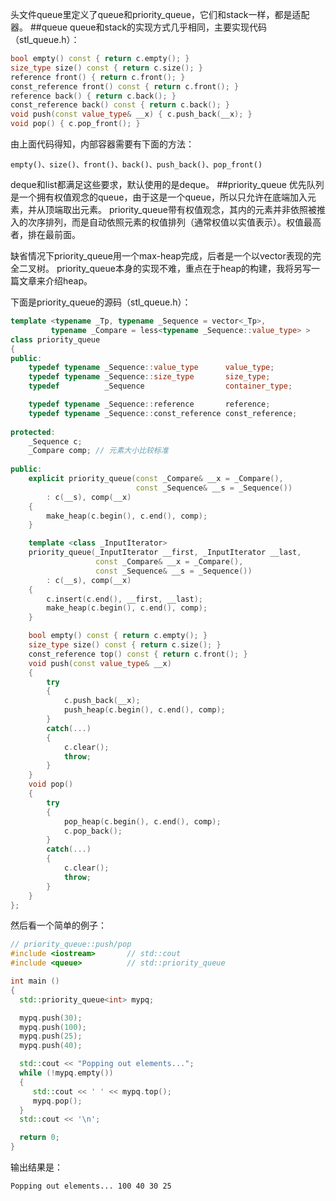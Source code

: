 头文件queue里定义了queue和priority_queue，它们和stack一样，都是适配器。
##queue
queue和stack的实现方式几乎相同，主要实现代码（stl_queue.h）：
```cpp
bool empty() const { return c.empty(); }
size_type size() const { return c.size(); }
reference front() { return c.front(); }
const_reference front() const { return c.front(); }
reference back() { return c.back(); }
const_reference back() const { return c.back(); }
void push(const value_type& __x) { c.push_back(__x); }
void pop() { c.pop_front(); }
```
由上面代码得知，内部容器需要有下面的方法：

	empty()、size()、front()、back()、push_back()、pop_front()
deque和list都满足这些要求，默认使用的是deque。
##priority_queue
优先队列是一个拥有权值观念的queue，由于这是一个queue，所以只允许在底端加入元素，并从顶端取出元素。
priority_queue带有权值观念，其内的元素并非依照被推入的次序排列，而是自动依照元素的权值排列（通常权值以实值表示）。权值最高者，排在最前面。

缺省情况下priority_queue用一个max-heap完成，后者是一个以vector表现的完全二叉树。
priority_queue本身的实现不难，重点在于heap的构建，我将另写一篇文章来介绍heap。

下面是priority_queue的源码（stl_queue.h）：
```cpp
template <typename _Tp, typename _Sequence = vector<_Tp>,
         typename _Compare = less<typename _Sequence::value_type> >
class priority_queue
{
public:
    typedef typename _Sequence::value_type      value_type;
    typedef typename _Sequence::size_type       size_type;
    typedef          _Sequence                  container_type;

    typedef typename _Sequence::reference       reference;
    typedef typename _Sequence::const_reference const_reference;
    
protected:
    _Sequence c;
    _Compare comp; // 元素大小比较标准
    
public:
    explicit priority_queue(const _Compare& __x = _Compare(),
                            const _Sequence& __s = _Sequence())
        : c(__s), comp(__x)
    {
        make_heap(c.begin(), c.end(), comp);
    }

    template <class _InputIterator>
    priority_queue(_InputIterator __first, _InputIterator __last,
                   const _Compare& __x = _Compare(),
                   const _Sequence& __s = _Sequence())
        : c(__s), comp(__x)
    {
        c.insert(c.end(), __first, __last);
        make_heap(c.begin(), c.end(), comp);
    }

    bool empty() const { return c.empty(); }
    size_type size() const { return c.size(); }
    const_reference top() const { return c.front(); }
    void push(const value_type& __x)
    {
        try
        {
            c.push_back(__x);
            push_heap(c.begin(), c.end(), comp);
        }
        catch(...) 
        {
            c.clear();
            throw;
        }
    }
    void pop()
    {
        try
        {
            pop_heap(c.begin(), c.end(), comp);
            c.pop_back();
        }
        catch(...)
        {
            c.clear();
            throw;
        }
    }
};
```
然后看一个简单的例子：
```cpp
// priority_queue::push/pop
#include <iostream>       // std::cout
#include <queue>          // std::priority_queue

int main ()
{
  std::priority_queue<int> mypq;

  mypq.push(30);
  mypq.push(100);
  mypq.push(25);
  mypq.push(40);

  std::cout << "Popping out elements...";
  while (!mypq.empty())
  {
     std::cout << ' ' << mypq.top();
     mypq.pop();
  }
  std::cout << '\n';

  return 0;
}
```
输出结果是：

	Popping out elements... 100 40 30 25